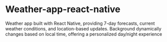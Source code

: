 # Weather-app-react-native
Weather app built with React Native, providing 7-day forecasts, current weather conditions, and location-based updates. Background dynamically changes based on local time, offering a personalized day/night experience
